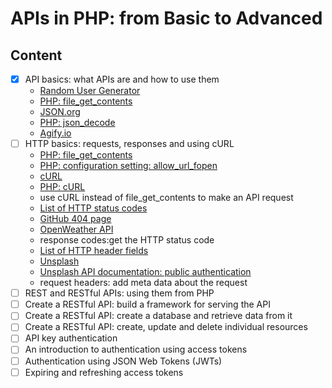 # APIs in PHP: from Basic to Advanced

## Content

- [x] API basics: what APIs are and how to use them
  - [Random User Generator](https://randomuser.me/)
  - [PHP: file_get_contents](https://www.php.net/manual/en/function.file-get-contents.php)
  - [JSON.org](https://www.json.org/json-en.html)
  - [PHP: json_decode](https://www.php.net/manual/en/function.json-decode.php)
  - [Agify.io](https://agify.io/)
- [ ] HTTP basics: requests, responses and using cURL
  - [PHP: file_get_contents](https://www.php.net/manual/en/function.file-get-contents.php)
  - [PHP: configuration setting: allow_url_fopen](https://www.php.net/manual/en/filesystem.configuration.php#ini.allow-url-fopen)
  - [cURL](https://curl.se/)
  - [PHP: cURL](https://www.php.net/manual/en/book.curl.php)
  - use cURL instead of file_get_contents to make an API request
  - [List of HTTP status codes](https://en.wikipedia.org/wiki/List_of_HTTP_status_codes)
  - [GitHub 404 page](https://github.com/404)
  - [OpenWeather API](https://openweathermap.org/api)
  - response codes:get the HTTP status code
  - [List of HTTP header fields](https://en.wikipedia.org/wiki/List_of_HTTP_header_fields#Request_fields)
  - [Unsplash](https://unsplash.com/)
  - [Unsplash API documentation: public authentication](https://unsplash.com/documentation#public-authentication)
  - request headers: add meta data about the request
- [ ] REST and RESTful APIs: using them from PHP
- [ ] Create a RESTful API: build a framework for serving the API
- [ ] Create a RESTful API: create a database and retrieve data from it
- [ ] Create a RESTful API: create, update and delete individual resources
- [ ] API key authentication
- [ ] An introduction to authentication using access tokens
- [ ] Authentication using JSON Web Tokens (JWTs)
- [ ] Expiring and refreshing access tokens